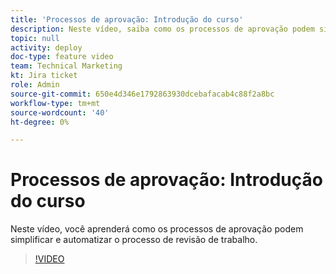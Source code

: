 ```yaml
---
title: 'Processos de aprovação: Introdução do curso'
description: Neste vídeo, saiba como os processos de aprovação podem simplificar e automatizar o processo de análise de trabalho.
topic: null
activity: deploy
doc-type: feature video
team: Technical Marketing
kt: Jira ticket
role: Admin
source-git-commit: 650e4d346e1792863930dcebafacab4c88f2a8bc
workflow-type: tm+mt
source-wordcount: '40'
ht-degree: 0%

---
```


# Processos de aprovação: Introdução do curso

Neste vídeo, você aprenderá como os processos de aprovação podem simplificar e automatizar o processo de revisão de trabalho.

>[!VIDEO](https://video.tv.adobe.com/v/335224/?quality=12&learn=on)
